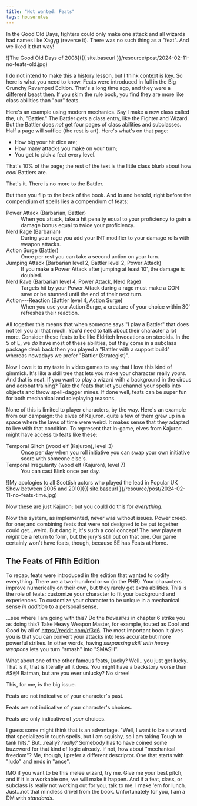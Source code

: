 ```yaml
---
title: "Not wanted: Feats"
tags: houserules
---
```


In the Good Old Days, fighters could only make one attack and all wizards had names like Xagyg (reverse it).
There was no such thing as a "feat".
And we liked it that way!

![The Good Old Days of 2008]({{ site.baseurl }}/resource/post/2024-02-11-no-feats-old.jpg)

I do not intend to make this a history lesson, but I think context is key.
So here is what you need to know.
Feats were introduced in full in the Big Crunchy Revamped Edition.
That's a long time ago, and they were a different beast then.
If you skim the rule book, you find they are more like class abilities than "our" feats.

Here's an example using modern mechanics.
Say I make a new class called the, uh, "Battler."
The Battler gets a class entry, like the Fighter and Wizard.
But the Battler does _not_ get four pages of class abilities and subclasses.
Half a page will suffice (the rest is art).
Here's what's on that page:

- How big your hit dice are;
- How many attacks you make on your turn;
- You get to pick a feat every level.

That's 10% of the page; the rest of the text is the little class blurb about how _cool_ Battlers are.

That's it.
There is no more to the Battler.

But then you flip to the back of the book.
And lo and behold, right before the compendium of spells lies a compendium of feats:

<dl>
<dt>Power Attack (Barbarian, Battler)</dt>
<dd>When you attack, take a hit penalty equal to your proficiency to gain a damage bonus equal to twice your proficiency.</dd>

<dt>Nerd Rage (Barbarian)</dt>
<dd>During your rage you add your INT modifier to your damage rolls with weapon attacks.</dd>

<dt>Action Surge (Battler)</dt>
<dd>Once per rest you can take a second action on your turn.</dd>

<dt>Jumping Attack (Barbarian level 2, Battler level 2, Power Attack)</dt>
<dd>If you make a Power Attack after jumping at least 10', the damage is doubled.</dd>

<dt>Nerd Rave (Barbarian level 4, Power Attack, Nerd Rage)</dt>
<dd>Targets hit by your Power Attack during a rage must make a CON save or be stunned until the end of their next turn.</dd>

<dt>Action---Reaction (Battler level 4, Action Surge)</dt>
<dd>When you use your Action Surge, a creature of your choice within 30' refreshes their reaction.</dd>
</dl>

All together this means that when someone says "I play a Battler" that does not tell you all that much.
You'd need to talk about their character a lot more.
Consider these feats to be like Eldritch Invocations on steroids.
In the 5 of E, we _do_ have most of these abilities, but they come in a subclass package deal:
back then you played a "Battler with a support build" whereas nowadays we prefer "Battler (Strategist)".

Now I owe it to my taste in video games to say that I love this kind of gimmick.
It's like a skill tree that lets you make your character really _yours_.
And that is neat.
If you want to play a wizard with a background in the circus and acrobat training?
Take the feats that let you channel your spells into objects and throw spell-dagger mines.
If done well, feats can be super fun for both mechanical and roleplaying reasons.

None of this is limited to player characters, by the way.
Here's an example from our campaign: the elves of Kajuron.
quite a few of them grew up in a space where the laws of time were weird.
It makes sense that they adapted to live with that condition.
To represent that in-game, elves from Kajuron might have access to feats like these:

<dl>
<dt>Temporal Glitch (wood elf (Kajuron), level 3)</dt>
<dd>Once per day when you roll initiative you can swap your own initiative score with someone else's.</dd>

<dt>Temporal Irregularity (wood elf (Kajuron), level 7)</dt>
<dd>You can cast Blink once per day.</dd>
</dl>

![My apologies to all Scottish actors who played the lead in Popular UK Show between 2005 and 2010]({{ site.baseurl }}/resource/post/2024-02-11-no-feats-time.jpg)

Now these are just Kajuron; but you could do this for _everything_.

Now this system, as implemented, never was without issues.
Power creep, for one; and combining feats that were not designed to be put together could get...weird.
But dang it, it's such a cool concept!
The new playtest _might_ be a return to form, but the jury's still out on that one.
Our game certainly won't have feats, though, because 5E has Feats at Home.

## The Feats of Fifth Edition

To recap, feats were introduced in the edition that wanted to codify everything.
There are a two-hundred or so (in the PHB).
Your characters improve numerically on their own, but they rarely get extra abilities.
This is the role of feats: customize your character to fit your background and experiences.
To customize your character to be unique in a mechanical sense _in addition_ to a personal sense.

...see where I am going with this?
Do the _travesties_ in chapter 6 strike you as doing this?
Take Heavy Weapon Master, for example, touted as Cool and Good by all of <https://reddit.com/r/3d6>.
The most important boon it gives you is that you can convert your attacks into less accurate but more powerful strikes. 
In other words, having _surpassing skill with heavy weapons_ lets you turn "smash" into "SMASH".

What about one of the other famous feats, Lucky?
Well...you just get lucky.
That is it, that is literally all it does.
You might have a backstory worse than #$@! Batman, but are you ever unlucky?
No sirree!

This, for me, is the big issue.

Feats are not indicative of your character's past.

Feats are not indicative of your character's choices.

Feats are only indicative of _your_ choices.

I guess some might think that is an advantage.
"Well, I want to be a wizard that specializes in touch spells, but I am squishy, so I am taking Tough to tank hits."
But...really? _really?_
Somebody has to have coined some buzzword for that kind of logic already.
If not, how about "mechanical freedom"?
Me, though, I prefer a different descriptor.
One that starts with "ludo" and ends in "ance".

IMO if you want to be this melee wizard, try me.
Give me your best pitch, and if it is a workable one, we will make it happen.
And if a feat, class, or subclass is really not working out for you, talk to me.
I make 'em for lunch.
Just...not that mindless drivel from the book.
Unfortunately for you, I am a DM with _standards_. 
